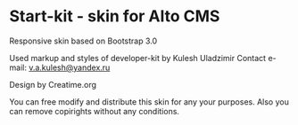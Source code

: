 Start-kit - skin for Alto CMS
=============================

Responsive skin based on Bootstrap 3.0

Used markup and styles of developer-kit by Kulesh Uladzimir
Contact e-mail: v.a.kulesh@yandex.ru

Design by Creatime.org

You can free modify and distribute this skin for any your purposes.
Also you can remove copirights without any conditions.

